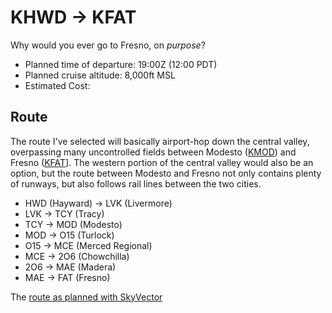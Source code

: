 # KHWD -> KFAT

Why would you ever go to Fresno, on *purpose*?


* Planned time of departure: 19:00Z (12:00 PDT)
* Planned cruise altitude: 8,000ft MSL
* Estimated Cost:


## Route

The route I've selected will basically airport-hop down the central valley, overpassing many uncontrolled fields between Modesto ([KMOD](http://www.airnav.com/airport/KMOD)) and Fresno ([KFAT](http://www.airnav.com/airport/KFAT)]. The western portion of the central valley would also be an option, but the route between Modesto and Fresno not only contains plenty of runways, but also follows rail lines between the two cities.


* HWD (Hayward) -> LVK (Livermore)
* LVK -> TCY (Tracy)
* TCY -> MOD (Modesto)
* MOD -> O15 (Turlock)
* O15 -> MCE (Merced Regional)
* MCE -> 2O6 (Chowchilla)
* 2O6 -> MAE (Madera)
* MAE -> FAT (Fresno)

The [route as planned with SkyVector](http://skyvector.com/?ll=36.77643914872646,-119.71856689673848&chart=301&zoom=3&plan=A.K2.KHWD:A.K2.KLVK:A.K2.KTCY:V.K2.MOD:A.K2.O15:A.K2.KMCE:A.K2.2O6:A.K2.KMAE:A.K2.KFAT)
